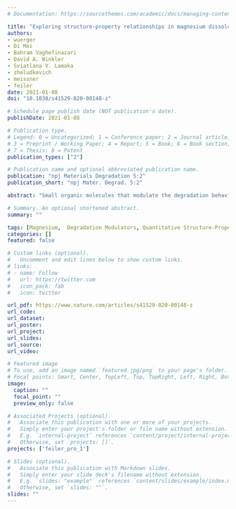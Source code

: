 ```yaml
---
# Documentation: https://sourcethemes.com/academic/docs/managing-content/

title: "Exploring structure-property relationships in magnesium dissolution modulators "
authors:
- wuerger
- Di Mei
- Bahram Vaghefinazari
- David A. Winkler
- Sviatlana V. Lamaka
- zheludkevich
- meissner
- feiler
date: 2021-01-08
doi: "10.1038/s41529-020-00148-z"

# Schedule page publish date (NOT publication's date).
publishDate: 2021-01-08

# Publication type.
# Legend: 0 = Uncategorized; 1 = Conference paper; 2 = Journal article;
# 3 = Preprint / Working Paper; 4 = Report; 5 = Book; 6 = Book section;
# 7 = Thesis; 8 = Patent
publication_types: ["2"]

# Publication name and optional abbreviated publication name.
publication: "npj Materials Degradation 5:2"
publication_short: "npj Mater. Degrad. 5:2"

abstract: "Small organic molecules that modulate the degradation behavior of Mg constitute benign and useful materials to modify the service environment of light metal materials for specific applications. The vast chemical space of potentially effective compounds can be explored by machine learning-based quantitative structure-property relationship models, accelerating the discovery of potent dissolution modulators. Here, we demonstrate how unsupervised clustering of a large number of potential Mg dissolution modulators by structural similarities and sketch-maps can predict their experimental performance using a kernel ridge regression model. We compare the prediction accuracy of this approach to that of a prior artificial neural networks study. We confirm the robustness of our data-driven model by blind prediction of the dissolution modulating performance of 10 untested compounds. Finally, a workflow is presented that facilitates the automated discovery of chemicals with desired dissolution modulating properties from a commercial database. We subsequently prove this concept by blind validation of five chemicals."

# Summary. An optional shortened abstract.
summary: ""

tags: [Magnesium,  Degradation Modulators, Quantitative Structure-Property Relationships, Kernel Ridge Re-gression, SOAP, Dimensionality Reduction, In silico Discovery]
categories: []
featured: false

# Custom links (optional).
#   Uncomment and edit lines below to show custom links.
# links:
# - name: Follow
#   url: https://twitter.com
#   icon_pack: fab
#   icon: twitter

url_pdf: https://www.nature.com/articles/s41529-020-00148-z
url_code: 
url_dataset:
url_poster:
url_project:
url_slides:
url_source:
url_video:

# Featured image
# To use, add an image named `featured.jpg/png` to your page's folder. 
# Focal points: Smart, Center, TopLeft, Top, TopRight, Left, Right, BottomLeft, Bottom, BottomRight.
image:
  caption: ""
  focal_point: ""
  preview_only: false

# Associated Projects (optional).
#   Associate this publication with one or more of your projects.
#   Simply enter your project's folder or file name without extension.
#   E.g. `internal-project` references `content/project/internal-project/index.md`.
#   Otherwise, set `projects: []`.
projects: ['feiler_pro_1']

# Slides (optional).
#   Associate this publication with Markdown slides.
#   Simply enter your slide deck's filename without extension.
#   E.g. `slides: "example"` references `content/slides/example/index.md`.
#   Otherwise, set `slides: ""`.
slides: ""
---
```

